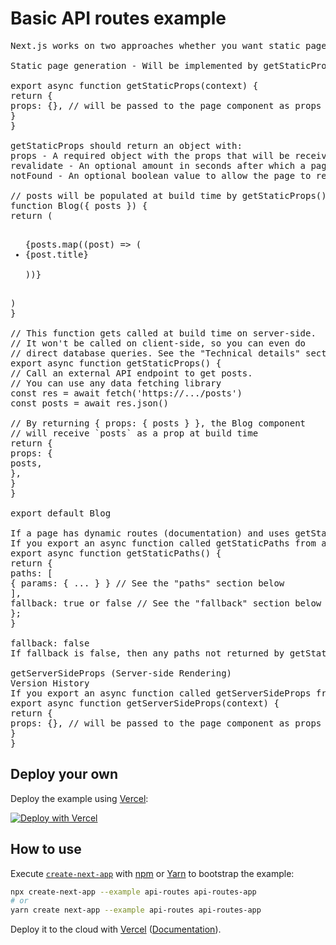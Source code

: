 # Basic API routes example

<pre>
Next.js works on two approaches whether you want static page generation , incremental static page generation or pure server side page generation or rendering.

Static page generation - Will be implemented by getStaticProps() and getStaticPaths()(if dynamic paths need to be generated). getStaticProps will execute during build time get all your external API request data and generate static files

export async function getStaticProps(context) {
return {
props: {}, // will be passed to the page component as props
}
}

getStaticProps should return an object with:
props - A required object with the props that will be received by the page component. It should be a serializable object
revalidate - An optional amount in seconds after which a page re-generation can occur. More on Incremental Static Regeneration
notFound - An optional boolean value to allow the page to return a 404 status and page. Below is an example of how it works:

// posts will be populated at build time by getStaticProps()
function Blog({ posts }) {
return (
<ul>
{posts.map((post) => (
<li>{post.title}</li>
))}
</ul>
)
}

// This function gets called at build time on server-side.
// It won't be called on client-side, so you can even do
// direct database queries. See the "Technical details" section.
export async function getStaticProps() {
// Call an external API endpoint to get posts.
// You can use any data fetching library
const res = await fetch('https://.../posts')
const posts = await res.json()

// By returning { props: { posts } }, the Blog component
// will receive `posts` as a prop at build time
return {
props: {
posts,
},
}
}

export default Blog

If a page has dynamic routes (documentation) and uses getStaticProps it needs to define a list of paths that have to be rendered to HTML at build time.
If you export an async function called getStaticPaths from a page that uses dynamic routes, Next.js will statically pre-render all the paths specified by getStaticPaths.
export async function getStaticPaths() {
return {
paths: [
{ params: { ... } } // See the "paths" section below
],
fallback: true or false // See the "fallback" section below
};
}

fallback: false
If fallback is false, then any paths not returned by getStaticPaths will result in a 404 page. You can do this if you have a small number of paths to pre-render - so they are all statically generated during build time. It’s also useful when the new pages are not added often. If you add more items to the data source and need to render the new pages, you’d need to run the build again.

getServerSideProps (Server-side Rendering)
Version History
If you export an async function called getServerSideProps from a page, Next.js will pre-render this page on each request using the data returned by getServerSideProps.
export async function getServerSideProps(context) {
return {
props: {}, // will be passed to the page component as props
}
}
</pre>

## Deploy your own

Deploy the example using [Vercel](https://vercel.com?utm_source=github&utm_medium=readme&utm_campaign=next-example):

[![Deploy with Vercel](https://vercel.com/button)](https://vercel.com/new/git/external?repository-url=https://github.com/vercel/next.js/tree/canary/examples/api-routes&project-name=api-routes&repository-name=api-routes)

## How to use

Execute [`create-next-app`](https://github.com/vercel/next.js/tree/canary/packages/create-next-app) with [npm](https://docs.npmjs.com/cli/init) or [Yarn](https://yarnpkg.com/lang/en/docs/cli/create/) to bootstrap the example:

```bash
npx create-next-app --example api-routes api-routes-app
# or
yarn create next-app --example api-routes api-routes-app
```

Deploy it to the cloud with [Vercel](https://vercel.com/new?utm_source=github&utm_medium=readme&utm_campaign=next-example) ([Documentation](https://nextjs.org/docs/deployment)).
